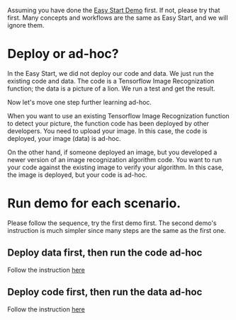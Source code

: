 Assuming you have done the [Easy Start Demo](./Easy_start.md) first. If not, please try that first. Many concepts and workflows are the same as Easy Start, and we will ignore them.

# Deploy or ad-hoc?

In the Easy Start, we did not deploy our code and data. We just run the existing code and data. The code is a Tensorflow Image Recognization function; the data is a picture of a lion. We run a test and get the result.

Now let's move one step further learning ad-hoc.

When you want to use an existing Tensorflow Image Recognization function to detect your picture, the function code has been deployed by other developers. You need to upload your image. In this case, the code is deployed, your image (data) is ad-hoc. 

On the other hand, if someone deployed an image, but you developed a newer version of an image recognization algorithm code. You want to run your code against the existing image to verify your algorithm. In this case, the image is deployed, but your code is ad-hoc.

# Run demo for each scenario.
Please follow the sequence, try the first demo first. The second demo's instruction is much simpler since many steps are the same as the first one.

## Deploy data first, then run the code ad-hoc
Follow the instruction [here](./Deploy_data_run_adhoc_code.md)

## Deploy code first, then run the data ad-hoc
Follow the instruction [here](./Deploy_code_run_adhoc_data.md)


